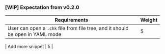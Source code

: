 ### [WIP] Expectation from v0.2.0

| Requirements | Weight |
| --- | --- |
| User can open a `.chk` file from file tree, and it should be open in YAML mode | 5 |
<!--
| A settings page is added for the extension | 5 |
| User can set `chk` path | 5 |
| User can run a `.chk` file pressing pre-defined shortcut in extension settings | 1 | -->
| Add more snippet  | 5 |

<!--
Settings page or task
Run file
"Add Http snippet" + "Add Testcase snippet" -->
